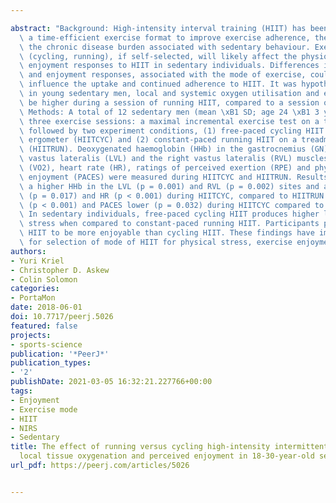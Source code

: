---
abstract: "Background: High-intensity interval training (HIIT) has been proposed as\
  \ a time-efficient exercise format to improve exercise adherence, thereby targeting\
  \ the chronic disease burden associated with sedentary behaviour. Exercise mode\
  \ (cycling, running), if self-selected, will likely affect the physiological and\
  \ enjoyment responses to HIIT in sedentary individuals. Differences in physiological\
  \ and enjoyment responses, associated with the mode of exercise, could potentially\
  \ influence the uptake and continued adherence to HIIT. It was hypothesised that\
  \ in young sedentary men, local and systemic oxygen utilisation and enjoyment would\
  \ be higher during a session of running HIIT, compared to a session of cycling HIIT.\
  \ Methods: A total of 12 sedentary men (mean \xB1 SD; age 24 \xB1 3 years) completed\
  \ three exercise sessions: a maximal incremental exercise test on a treadmill (MAX)\
  \ followed by two experiment conditions, (1) free-paced cycling HIIT on a bicycle\
  \ ergometer (HIITCYC) and (2) constant-paced running HIIT on a treadmill ergometer\
  \ (HIITRUN). Deoxygenated haemoglobin (HHb) in the gastrocnemius (GN), the left\
  \ vastus lateralis (LVL) and the right vastus lateralis (RVL) muscles, oxygen consumption\
  \ (VO2), heart rate (HR), ratings of perceived exertion (RPE) and physical activity\
  \ enjoyment (PACES) were measured during HIITCYC and HIITRUN. Results: There was\
  \ a higher HHb in the LVL (p = 0.001) and RVL (p = 0.002) sites and a higher VO2\
  \ (p = 0.017) and HR (p < 0.001) during HIITCYC, compared to HIITRUN. RPE was higher\
  \ (p < 0.001) and PACES lower (p = 0.032) during HIITCYC compared to HIITRUN. Discussion:\
  \ In sedentary individuals, free-paced cycling HIIT produces higher levels of physiological\
  \ stress when compared to constant-paced running HIIT. Participants perceived running\
  \ HIIT to be more enjoyable than cycling HIIT. These findings have implications\
  \ for selection of mode of HIIT for physical stress, exercise enjoyment and compliance."
authors:
- Yuri Kriel
- Christopher D. Askew
- Colin Solomon
categories:
- PortaMon
date: 2018-06-01
doi: 10.7717/peerj.5026
featured: false
projects:
- sports-science
publication: '*PeerJ*'
publication_types:
- '2'
publishDate: 2021-03-05 16:32:21.227766+00:00
tags:
- Enjoyment
- Exercise mode
- HIIT
- NIRS
- Sedentary
title: The effect of running versus cycling high-intensity intermittent exercise on
  local tissue oxygenation and perceived enjoyment in 18-30-year-old sedentary men
url_pdf: https://peerj.com/articles/5026

---

